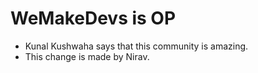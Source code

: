 # WeMakeDevs is OP

- Kunal Kushwaha says that this community is amazing.
- This change is made by Nirav.
